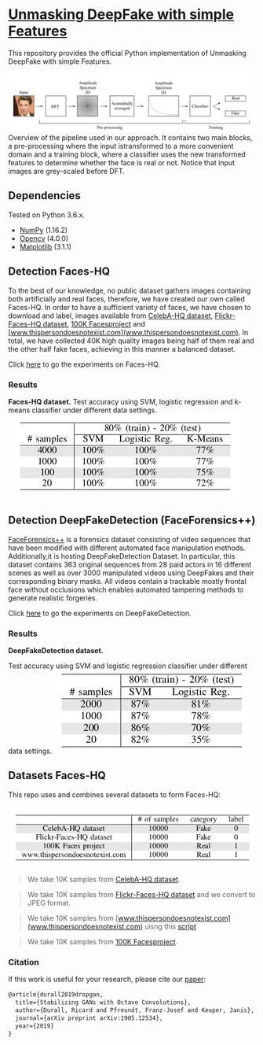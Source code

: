 # [Unmasking DeepFake with simple Features](https://arxiv.org/abs/1905.12534)

This repository provides the official Python implementation of Unmasking DeepFake with simple Features. 

![Overview of the pipeline](imgs/pipeline.png) 
Overview of the pipeline used in our approach. It contains two main blocks, a pre-processing where the input istransformed to a more convenient domain and a 
training block, where a classifier uses the new transformed features to determine whether the face is real or not. Notice that input images are grey-scaled 
before DFT.

## Dependencies
Tested on Python 3.6.x.
* [NumPy](http://www.numpy.org/) (1.16.2)
* [Opencv](https://opencv.org/opencv-4-0/) (4.0.0)
* [Matplotlib](https://matplotlib.org/) (3.1.1)



## Detection Faces-HQ
To the best of our knowledge, no public dataset gathers images containing both artificially and real faces, therefore, we have created our own called Faces-HQ.
In order to have a sufficient variety of faces, we have chosen to download and label, images available from [CelebA-HQ dataset](https://arxiv.org/abs/1710.10196),
[Flickr-Faces-HQ dataset](https://arxiv.org/abs/1812.04948), [100K Facesproject](https://generated.photos/) and [www.thispersondoesnotexist.com](www.thispersondoesnotexist.com). 
In total, we have collected 40K high quality images being half of them real and the other half fake faces, achieving in this manner a balanced dataset.

Click [here](/Experiments_Faces-HQ) to go the experiments on Faces-HQ.

### Results

<b>Faces-HQ dataset.</b>
Test accuracy using SVM, logistic regression and k-means classifier under different data settings.
![Faces-HQ](imgs/results1.png) 

## Detection DeepFakeDetection (FaceForensics++)
 [FaceForensics++](https://github.com/ondyari/FaceForensics) is a forensics dataset consisting of video sequences that have been modified with
different automated face manipulation methods. Additionally,it is hosting DeepFakeDetection Dataset. In particular, this dataset contains 363 original
sequences from 28 paid actors in 16 different scenes as well as over 3000 manipulated videos using DeepFakes and their corresponding binary masks.
All videos contain a trackable mostly frontal face without occlusions which enables automated tampering methods to generate realistic forgeries.

Click [here](/Experiments_DeepFakeDetection) to go the experiments on DeepFakeDetection.

### Results

<b>DeepFakeDetection dataset.</b>

Test accuracy using SVM and logistic regression classifier under different data settings.
![DeepFakeDetection](imgs/results2.png)


## Datasets Faces-HQ

This repo uses and combines several datasets to form Faces-HQ:

![Faces-HQ dataset structure.](imgs/dataset.png) 

>We take 10K samples from [CelebA-HQ dataset](https://arxiv.org/abs/1710.10196). 

>We take 10K samples from [Flickr-Faces-HQ dataset](https://arxiv.org/abs/1812.04948)
and we convert to JPEG format.
 
>We take 10K samples from [www.thispersondoesnotexist.com](www.thispersondoesnotexist.com) uisng this 
[script](https://github.com/rayheffer/tpdne/blob/master/tpdne.sh)

>We take 10K samples from [100K Facesproject](https://generated.photos/).


### Citation
If this work is useful for your research, please cite our [paper](https://arxiv.org/abs/1905.12534):
```
@article{durall2019dropgan,
  title={Stabilizing GANs with Octave Convolutions},
  author={Durall, Ricard and Pfreundt, Franz-Josef and Keuper, Janis},
  journal={arXiv preprint arXiv:1905.12534},
  year={2019}
}
```
